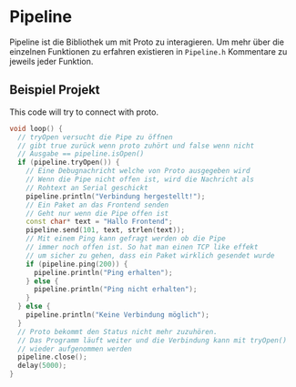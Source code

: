 # Pipeline

Pipeline ist die Bibliothek um mit Proto zu interagieren. Um mehr über die einzelnen Funktionen zu erfahren existieren in `Pipeline.h` Kommentare zu jeweils jeder Funktion.

## Beispiel Projekt

This code will try to connect with proto. 

```c++
void loop() {
  // tryOpen versucht die Pipe zu öffnen
  // gibt true zurück wenn proto zuhört und false wenn nicht
  // Ausgabe == pipeline.isOpen()
  if (pipeline.tryOpen()) {
    // Eine Debugnachricht welche von Proto ausgegeben wird
    // Wenn die Pipe nicht offen ist, wird die Nachricht als
    // Rohtext an Serial geschickt
    pipeline.println("Verbindung hergestellt!");
    // Ein Paket an das Frontend senden
    // Geht nur wenn die Pipe offen ist
    const char* text = "Hallo Frontend";
    pipeline.send(101, text, strlen(text));
    // Mit einem Ping kann gefragt werden ob die Pipe
    // immer noch offen ist. So hat man einen TCP like effekt
    // um sicher zu gehen, dass ein Paket wirklich gesendet wurde
    if (pipeline.ping(200)) {
      pipeline.println("Ping erhalten");
    } else {
      pipeline.println("Ping nicht erhalten");
    }
  } else {
    pipeline.println("Keine Verbindung möglich");
  }
  // Proto bekommt den Status nicht mehr zuzuhören.
  // Das Programm läuft weiter und die Verbindung kann mit tryOpen()
  // wieder aufgenommen werden
  pipeline.close();
  delay(5000);
}
```